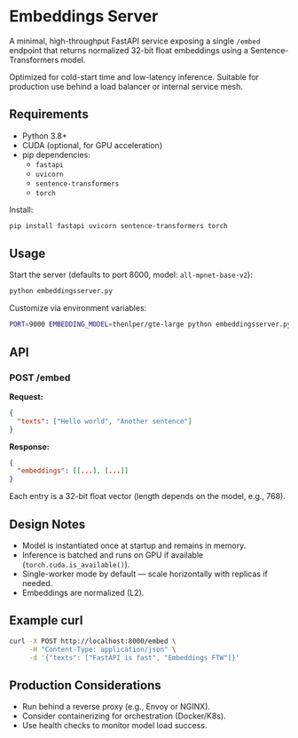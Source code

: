 # Embeddings Server

A minimal, high-throughput FastAPI service exposing a single `/embed` endpoint that returns normalized 32-bit float embeddings using a Sentence-Transformers model.

Optimized for cold-start time and low-latency inference. Suitable for production use behind a load balancer or internal service mesh.

## Requirements

- Python 3.8+
- CUDA (optional, for GPU acceleration)
- pip dependencies:
  - `fastapi`
  - `uvicorn`
  - `sentence-transformers`
  - `torch`

Install:

```bash
pip install fastapi uvicorn sentence-transformers torch
```

## Usage

Start the server (defaults to port 8000, model: `all-mpnet-base-v2`):

```bash
python embeddingsserver.py
```

Customize via environment variables:

```bash
PORT=9000 EMBEDDING_MODEL=thenlper/gte-large python embeddingsserver.py
```

## API

### POST /embed

**Request:**

```json
{
  "texts": ["Hello world", "Another sentence"]
}
```

**Response:**

```json
{
  "embeddings": [[...], [...]]
}
```

Each entry is a 32-bit float vector (length depends on the model, e.g., 768).

## Design Notes

- Model is instantiated once at startup and remains in memory.
- Inference is batched and runs on GPU if available (`torch.cuda.is_available()`).
- Single-worker mode by default — scale horizontally with replicas if needed.
- Embeddings are normalized (L2).

## Example curl

```bash
curl -X POST http://localhost:8000/embed \
     -H "Content-Type: application/json" \
     -d '{"texts": ["FastAPI is fast", "Embeddings FTW"]}'
```

## Production Considerations

- Run behind a reverse proxy (e.g., Envoy or NGINX).
- Consider containerizing for orchestration (Docker/K8s).
- Use health checks to monitor model load success.

